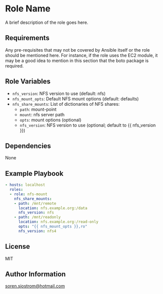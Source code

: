 Role Name
=========

A brief description of the role goes here.

Requirements
------------

Any pre-requisites that may not be covered by Ansible itself or the role should be mentioned here. For instance, if the role uses the EC2 module, it may be a good idea to mention in this section that the boto package is required.

Role Variables
--------------

- `nfs_version`: NFS version to use (default: nfs)
- `nfs_mount_opts`: Default NFS mount options (default: defaults)
- `nfs_share_mounts`: List of dictionaries of NFS shares:
  - `path`: mount-point
  - `mount`: nfs server path
  - `opts`: mount options (optional)
  - `nfs_version`: NFS version to use (optional; default to {{ nfs_version }})

Dependencies
------------

None

Example Playbook
----------------

```yaml
- hosts: localhost
  roles:
  - role: nfs-mount
    nfs_share_mounts:
    - path: /mnt/remote
      location: nfs.example.org:/data
      nfs_version: nfs
    - path: /mnt/readonly
      location: nfs.example.org:/read-only
      opts: "{{ nfs_mount_opts }},ro"
      nfs_version: nfs4
```

License
-------

MIT

Author Information
------------------

soren.sjostrom@hotmail.com